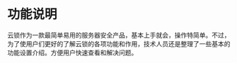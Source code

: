 # 功能说明
云锁作为一款最简单易用的服务器安全产品，基本上手就会，操作特简单。不过，为了使用户们更好的了解云锁的各项功能和作用，技术人员还是整理了一些基本的功能设置介绍。方便用户快速查看和解决问题。